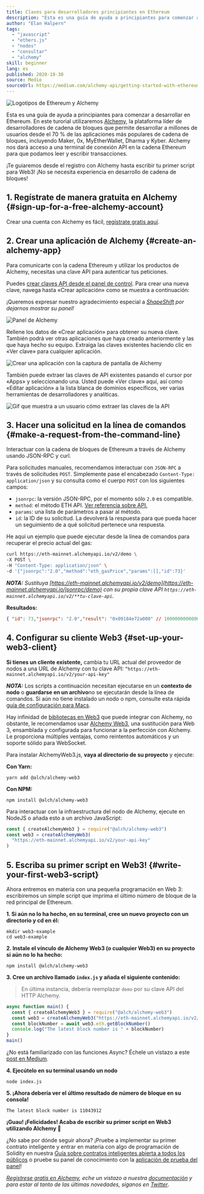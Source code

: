```yaml
---
title: Claves para desarrolladores principiantes en Ethereum
description: "Esta es una guía de ayuda a principiantes para comenzar a desarrollar en Ethereum. Te enseñaremos los fundamentos: desde montar una terminal de conexión API, a solicitar una línea de comando pasando por ensamblar tu primer script en Web3. ¡No se necesita experiencia en desarrollo de blockchain!"
author: "Elan Halpern"
tags:
  - "javascript"
  - "ethers.js"
  - "nodos"
  - "consultar"
  - "alchemy"
skill: beginner
lang: es
published: 2020-10-30
source: Medio
sourceUrl: https://medium.com/alchemy-api/getting-started-with-ethereum-development-using-alchemy-c3d6a45c567f
---
```


![Logotipos de Ethereum y Alchemy](./ethereum-alchemy.png)

Esta es una guía de ayuda a principiantes para comenzar a desarrollar en Ethereum. En este turorial utilizaremos [Alchemy](https://alchemyapi.io/), la plataforma líder de desarrolladores de cadena de bloques que permite desarrollar a millones de usuarios desde el 70 % de las aplicaciones más populares de cadena de bloques, incluyendo Maker, 0x, MyEtherWallet, Dharma y Kyber. Alchemy nos dará acceso a una terminal de conexión API en la cadena Ethereum para que podamos leer y escribir transacciones.

¡Te guiaremos desde el registro con Alchemy hasta escribir tu primer script para Web3! ¡No se necesita experiencia en desarrollo de cadena de bloques!

## 1. Regístrate de manera gratuita en Alchemy {#sign-up-for-a-free-alchemy-account}

Crear una cuenta con Alchemy es fácil, [regístrate gratis aquí](https://auth.alchemyapi.io/signup).

## 2. Crear una aplicación de Alchemy {#create-an-alchemy-app}

Para comunicarte con la cadena Ethereum y utilizar los productos de Alchemy, necesitas una clave API para autenticar tus peticiones.

Puedes [crear claves API desde el panel de control](http://dashboard.alchemyapi.io/). Para crear una nueva clave, navega hasta «Crear aplicación» como se muestra a continuación:

¡Queremos expresar nuestro agradecimiento especial a [_ShapeShift_](https://shapeshift.com/) _por dejarnos mostrar su panel!_

![Panel de Alchemy](./alchemy-dashboard.png)

Rellene los datos de «Crear aplicación» para obtener su nueva clave. También podrá ver otras aplicaciones que haya creado anteriormente y las que haya hecho su equipo. Extraiga las claves existentes haciendo clic en «Ver clave» para cualquier aplicación.

![Crear una aplicación con la captura de pantalla de Alchemy](./create-app.png)

También puede extraer las claves de API existentes pasando el cursor por «Apps» y seleccionando una. Usted puede «Ver clave» aquí, así como «Editar aplicación» a la lista blanca de dominios específicos, ver varias herramientas de desarrolladores y analíticas.

![Gif que muestra a un usuario cómo extraer las claves de la API](./pull-api-keys.gif)

## 3. Hacer una solicitud en la línea de comandos {#make-a-request-from-the-command-line}

Interactuar con la cadena de bloques de Ethereum a través de Alchemy usando JSON-RPC y curl.

Para solicitudes manuales, recomendamos interactuar con `JSON-RPC` a través de solicitudes `POST`. Simplemente pase el encabezado `Content-Type: application/json` y su consulta como el cuerpo `POST` con los siguientes campos:

- `jsonrpc`: la versión JSON-RPC, por el momento sólo `2.0` es compatible.
- `method`: el método ETH API. [Ver referencia sobre API.](https://docs.alchemyapi.io/documentation/alchemy-api-reference/json-rpc)
- `params`: una lista de parámetros a pasar al método.
- `id`: la ID de su solicitud. La devolverá la respuesta para que pueda hacer un seguimiento de a qué solicitud pertenece una respuesta.

He aquí un ejemplo que puede ejecutar desde la línea de comandos para recuperar el precio actual del gas:

```bash
curl https://eth-mainnet.alchemyapi.io/v2/demo \
-X POST \
-H "Content-Type: application/json" \
-d '{"jsonrpc":"2.0","method":"eth_gasPrice","params":[],"id":73}'
```

_**NOTA:** Sustituya [https://eth-mainnet.alchemyapi.io/v2/demo](https://eth-mainnet.alchemyapi.io/jsonrpc/demo) con su propia clave API `https://eth-mainnet.alchemyapi.io/v2/**tu-clave-api`._

**Resultados:**

```json
{ "id": 73,"jsonrpc": "2.0","result": "0x09184e72a000" // 10000000000000 }
```

## 4. Configurar su cliente Web3 {#set-up-your-web3-client}

**Si tienes un cliente existente,** cambia tu URL actual del proveedor de nodos a una URL de Alchemy con tu clave API: `“https://eth-mainnet.alchemyapi.io/v2/your-api-key"`

**_NOTA:_** Los scripts a continuación necesitan ejecutarse en un **contexto de nodo** o **guardarse en un archivo**no se ejecutarán desde la línea de comandos. Si aún no tiene instalado un nodo o npm, consulte esta rápida [guía de configuración para Macs](https://app.gitbook.com/@alchemyapi/s/alchemy/guides/alchemy-for-macs).

Hay infinidad de [bibliotecas en Web3](https://docs.alchemyapi.io/guides/getting-started#other-web3-libraries) que puede integrar con Alchemy, no obstante, le recomendamos usar [Alchemy Web3](https://docs.alchemy.com/reference/api-overview), una sustitución para Web 3, ensamblada y configurada para funcionar a la perfección con Alchemy. Le proporciona múltiples ventajas, como reintentos automáticos y un soporte sólido para WebSocket.

Para instalar AlchemyWeb3.js, **vaya al directorio de su proyecto** y ejecute:

**Con Yarn:**

```
yarn add @alch/alchemy-web3
```

**Con NPM:**

```
npm install @alch/alchemy-web3
```

Para interactuar con la infraestructura del nodo de Alchemy, ejecute en NodeJS o añada esto a un archivo JavaScript:

```js
const { createAlchemyWeb3 } = require("@alch/alchemy-web3")
const web3 = createAlchemyWeb3(
  "https://eth-mainnet.alchemyapi.io/v2/your-api-key"
)
```

## 5. Escriba su primer script en Web3! {#write-your-first-web3-script}

Ahora entremos en materia con una pequeña programación en Web 3: escribiremos un simple script que imprima el último número de bloque de la red principal de Ethereum.

**1. Si aún no lo ha hecho, en su terminal, cree un nuevo proyecto con un directorio y cd en él:**

```
mkdir web3-example
cd web3-example
```

**2. Instale el vínculo de Alchemy Web3 (o cualquier Web3) en su proyecto si aún no lo ha hecho:**

```
npm install @alch/alchemy-web3
```

**3. Cree un archivo llamado `index.js` y añada el siguiente contenido:**

> En última instancia, debería reemplazar `demo` por su clave API del HTTP Alchemy.

```js
async function main() {
  const { createAlchemyWeb3 } = require("@alch/alchemy-web3")
  const web3 = createAlchemyWeb3("https://eth-mainnet.alchemyapi.io/v2/demo")
  const blockNumber = await web3.eth.getBlockNumber()
  console.log("The latest block number is " + blockNumber)
}
main()
```

¿No está familiarizado con las funciones Async? Échele un vistazo a este [post en Medium](https://medium.com/better-programming/understanding-async-await-in-javascript-1d81bb079b2c).

**4. Ejecútelo en su terminal usando un nodo**

```
node index.js
```

**5. ¡Ahora debería ver el último resultado de número de bloque en su consola!**

```
The latest block number is 11043912
```

**¡Guau! ¡Felicidades! Acaba de escribir su primer script en Web3 utilizando Alchemy 🎉**

¿No sabe por dónde seguir ahora? ¡Pruebe a implementar su primer contrato inteligente y entrar en materia con algo de programación de Solidity en nuestra [Guía sobre contratos inteligentes abierta a todos los públicos](https://docs.alchemyapi.io/tutorials/hello-world-smart-contract) o pruebe su panel de conocimiento con la [aplicación de prueba del panel](https://docs.alchemyapi.io/tutorials/demo-app)!

_[Regístrese gratis en Alchemy](https://auth.alchemyapi.io/signup), eche un vistazo a nuestra [documentación](https://docs.alchemyapi.io/) y para estar al tanto de las últimas novedades, síganos en [Twitter](https://x.com/AlchemyPlatform)_.
